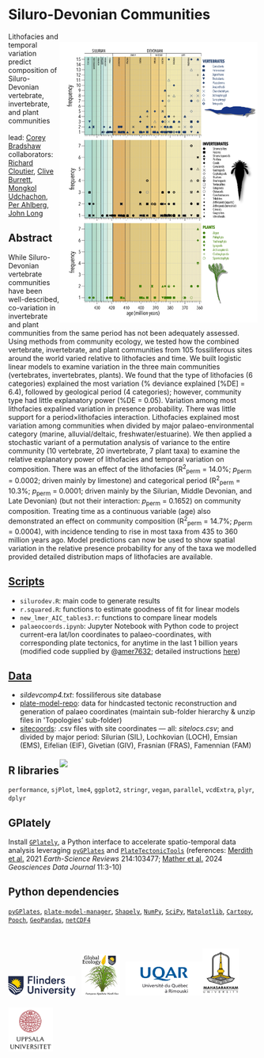 # Siluro-Devonian Communities
<img align="right" src="www/ageyr perm.jpg" width="400" style="margin-top: 20px"></a>
Lithofacies and temporal variation predict composition of Siluro-Devonian vertebrate, invertebrate, and plant communities
<br>
<br>
lead: <a href="https://globalecologyflinders.com/people/#DIRECTOR">Corey Bradshaw</a><br>
collaborators: <a href="https://www.uqar.ca/universite/a-propos-de-l-uqar/departements/departement-de-biologie-chimie-et-geographie/cloutier-richard">Richard Cloutier</a>, <a href="https://prc.msu.ac.th/eng/personnel-palaeontological-research-and-education-centre-msu/">Clive Burrett</a>, <a href="https://prc.msu.ac.th/eng/personnel-palaeontological-research-and-education-centre-msu/">Mongkol Udchachon</a>, <a href="https://www.uu.se/en/contact-and-organisation/staff?query=N3-984">Per Ahlberg</a>, <a href="https://www.flinders.edu.au/people/john.long">John Long</a>
<br>
## Abstract
While Siluro-Devonian vertebrate communities have been well-described, co-variation in invertebrate and plant communities from the same period has not been adequately assessed. Using methods from community ecology, we tested how the combined vertebrate, invertebrate, and plant communities from 105 fossiliferous sites around the world varied relative to lithofacies and time. We built logistic linear models to examine variation in the three main communities (vertebrates, invertebrates, plants). We found that the type of lithofacies (6 categories) explained the most variation (% deviance explained [%DE] = 6.4), followed by geological period (4 categories); however, community type had little explanatory power (%DE = 0.05). Variation among most lithofacies expalined variation in presence probability. There was little support for a period×lithofacies interaction. Lithofacies explained most variation among communities when divided  by major palaeo-environmental category (marine, alluvial/deltaic, freshwater/estuarine). We then applied a stochastic variant of a permutation analysis of variance to the entire community (10 vertebrate, 20 invertebrate, 7 plant taxa) to examine the relative explanatory power of lithofacies and temporal variation on composition. There was an effect of the lithofacies (R<sup>2</sup><sub>perm</sub> = 14.0%; <em>p</em><sub>perm</sub> = 0.0002; driven mainly by limestone) and categorical period (R<sup>2</sup><sub>perm</sub> = 10.3%; <em>p</em><sub>perm</sub> = 0.0001; driven mainly by the Silurian, Middle Devonian, and Late Devonian) (but not their interaction: <em>p</em><sub>perm</sub> = 0.1652) on community composition. Treating time as a continuous variable (age) also demonstrated an effect on community composition (R<sup>2</sup><sub>perm</sub> = 14.7%; <em>p</em><sub>perm</sub> = 0.0004), with incidence tending to rise in most taxa from 435 to 360 million years ago. Model predictions can now be used to show spatial variation in the relative presence probability for any of the taxa we modelled provided detailed distribution maps of lithofacies are available.

## <a href="https://github.com/cjabradshaw/SiluroDevonianCommunities/tree/main/scripts">Scripts</a>
- <code>silurodev.R</code>: main code to generate results
- <code>r.squared.R</code>: functions to estimate goodness of fit for linear models
- <code>new_lmer_AIC_tables3.r</code>: functions to compare linear models
- <code>palaeocoords.ipynb</code>: Jupyter Notebook with Python code to project current-era lat/lon coordinates to palaeo-coordinates, with corresponding plate tectonics, for anytime in the last 1 billion years (modified code supplied by @<a href="https://github.com/amer7632">amer7632</a>; detailed instructions <a href="https://github.com/GPlates/gplately/blob/master/Notebooks/03-WorkingWithPoints.ipynb">here</a>)

## <a href="https://github.com/cjabradshaw/SiluroDevonianCommunities/tree/main/data">Data</a>
- <em>sildevcomp4.txt</em>: fossiliferous site database
- <a href="https://github.com/cjabradshaw/SiluroDevonianCommunities/tree/main/data/plate-model-repo/">plate-model-repo</a>: data for hindcasted tectonic reconstruction and generation of palaeo coordinates (maintain sub-folder hierarchy & unzip files in 'Topologies' sub-folder)
- <a href="https://github.com/cjabradshaw/SiluroDevonianCommunities/tree/main/data/sitecoords/">sitecoords</a>: .csv files with site coordinates — all: <em>sitelocs.csv</em>; and divided by major period: Silurian (SIL), Lochkovian (LOCH), Emsian (EMS), Eifelian (EIF), Givetian (GIV), Frasnian (FRAS), Famennian (FAM)
<img align="right" src="www/FAMsites.png" width="400" style="margin-top: 20px"></a>

## R libraries
<code>performance</code>, <code>sjPlot</code>, <code>lme4</code>, <code>ggplot2</code>, <code>stringr</code>, <code>vegan</code>, <code>parallel</code>, <code>vcdExtra</code>, <code>plyr</code>, <code>dplyr</code>

## GPlately
Install <code><a href="https://github.com/GPlates/gplately?tab=readme-ov-file">GPlately</a></code>, a Python interface to accelerate spatio-temporal data analysis leveraging <code><a href="https://www.gplates.org/docs/pygplates/index.html">pyGPlates</a></code> and <code><a href="https://github.com/EarthByte/PlateTectonicTools">PlateTectonicTools</a></code>
(references: <a href="https://doi.org/10.1016/j.earscirev.2020.103477">Merdith et al.</a> 2021 <em>Earth-Science Reviews</em> 214:103477; <a href="https://doi.org/10.1002/gdj3.185">Mather et al.</a> 2024 <em>Geosciences Data Journal</em> 11:3-10)

## Python dependencies
<code><a href="https://www.gplates.org/docs/pygplates/pygplates_getting_started.html#installation">pyGPlates</a></code>, <code><a href="https://pypi.org/project/plate-model-manager/">plate-model-manager</a></code>, <code><a href="https://shapely.readthedocs.io/en/stable/project.html#installing-shapely">Shapely</a></code>, <code><a href="https://numpy.org/install/">NumPy</a></code>, <code><a href="https://scipy.org/install/">SciPy</a></code>, <code><a href="https://matplotlib.org/stable/users/installing/index.html">Matplotlib</a></code>, <code><a href="https://scitools.org.uk/cartopy/docs/latest/index.html#getting-started">Cartopy</a></code>, <code><a href="https://github.com/fatiando/pooch">Pooch</a></code>, <code><a href="https://geopandas.org/en/stable/getting_started.html">GeoPandas</a></code>, <code><a href="https://unidata.github.io/netcdf4-python/#quick-install">netCDF4</a></code>

<br>
<a href="https://www.flinders.edu.au"><img align="bottom-left" src="www/Flinders_University_Logo_Horizontal_RGB_Master.png" alt="Flinders University logo" height="40" style="margin-top: 20px"></a> &nbsp; <a href="https://globalecologyflinders.com"><img align="bottom-left" src="www/GEL Logo Kaurna New Transp-2.png" alt="GEL logo" height="85" style="margin-top: 20px"></a> &nbsp; <a href="https://www.uqar.ca"><img align="bottom-left" src="www/UQARlogo.png" alt="UQAR logo" height="70" style="margin-top: 20px"></a><a href="https://www.msu.ac.th/eng/"><img align="bottom-left" src="www/MahasarakhamUlogo.png" alt="MU logo" height="95" style="margin-top: 20px"></a> &nbsp; &nbsp; <a href="https://www.uu.se"><img align="bottom-left" src="www/UUlogo.png" alt="Uppsala logo" height="90" style="margin-top: 20px"></a></p>

